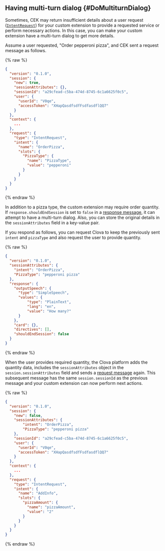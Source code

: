## Having multi-turn dialog {#DoMultiturnDialog}

Sometimes, CEK may return insufficient details about a user request ([`IntentRequest`](/CEK/Guides/Build_Custom_Extension.md#HandleIntentRequest)) for your custom extension to provide a requested service or perform necessary actions. In this case, you can make your custom extension have a multi-turn dialog to get more details.

Assume a user requested, "Order pepperoni pizza", and CEK sent a request message as follows.

{% raw %}

```json
{
  "version": "0.1.0",
  "session": {
    "new": true,
    "sessionAttributes": {},
    "sessionId": "a29cfead-c5ba-474d-8745-6c1a6625f0c5",
    "user": {
      "userId": "V0qe",
      "accessToken": "XHapQasdfsdfFsdfasdflQQ7"
    }
  },
  "context": {
    ...
  },
  "request": {
    "type": "IntentRequest",
    "intent": {
      "name": "OrderPizza",
      "slots": {
        "PizzaType": {
          "name": "PizzaType",
          "value": "pepperoni"
        }
      }
    }
  }
}
```

{% endraw %}

In addition to a pizza type, the custom extension may require order quantity. If `response.shouldEndSession` is set to `false` in a [response message](/CEK/References/CEK_API.md#CustomExtResponseMessage), it can attempt to have a multi-turn dialog. Also, you can store the original details in the `sessionAttributes` field in a key-value pair.

If you respond as follows, you can request Clova to keep the previously sent `intent` and `pizzaType` and also request the user to provide quantity.

{% raw %}

```json
{
  "version": "0.1.0",
  "sessionAttributes": {
    "intent": "OrderPizza",
    "PizzaType": "pepperoni pizza"
  },
  "response": {
    "outputSpeech": {
      "type": "SimpleSpeech",
      "values": {
          "type": "PlainText",
          "lang": "en",
          "value": "How many?"
      }
    },
    "card": {},
    "directives": [],
    "shouldEndSession": false
  }
}
```

{% endraw %}

When the user provides required quantity, the Clova platform adds the quantity data, includes the `sessionAttributes` object in the `session.sessionAttributes` field and sends a [request message](/CEK/References/CEK_API.md#CustomExtRequestMessage) again. This subsequent message has the same `session.sessionId` as the previous message and your custom extension can now perform next actions.

{% raw %}

```json
{
  "version": "0.1.0",
  "session": {
    "new": false,
    "sessionAttributes": {
        "intent": "OrderPizza",
        "PizzaType": "pepperoni pizza"
    },
    "sessionId": "a29cfead-c5ba-474d-8745-6c1a6625f0c5",
    "user": {
      "userId": "V0qe",
      "accessToken": "XHapQasdfsdfFsdfasdflQQ7"
    }
  },
  "context": {
    ...
  },
  "request": {
    "type": "IntentRequest",
    "intent": {
      "name": "AddInfo",
      "slots": {
        "pizzaAmount": {
          "name": "pizzaAmount",
          "value": "2"
        }
      }
    }
  }
}
```

{% endraw %}
